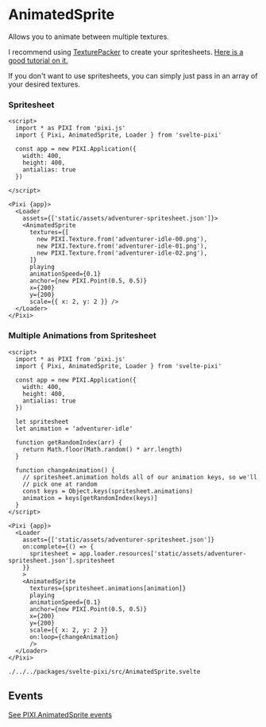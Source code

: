 # AnimatedSprite

Allows you to animate between multiple textures.

I recommend using [TexturePacker](https://www.codeandweb.com/texturepacker) to create your spritesheets. [Here is a good tutorial on it.](https://www.codeandweb.com/texturepacker/tutorials/how-to-create-sprite-sheets-and-animations-with-pixijs5)

If you don't want to use spritesheets, you can simply just pass in an array of your desired textures.

### Spritesheet

```example
<script>
  import * as PIXI from 'pixi.js'
  import { Pixi, AnimatedSprite, Loader } from 'svelte-pixi'

  const app = new PIXI.Application({
    width: 400,
    height: 400,
    antialias: true
  })

</script>

<Pixi {app}>
  <Loader
    assets={['static/assets/adventurer-spritesheet.json']}>
    <AnimatedSprite
      textures={[
        new PIXI.Texture.from('adventurer-idle-00.png'),
        new PIXI.Texture.from('adventurer-idle-01.png'),
        new PIXI.Texture.from('adventurer-idle-02.png'),
      ]}
      playing
      animationSpeed={0.1}
      anchor={new PIXI.Point(0.5, 0.5)}
      x={200}
      y={200}
      scale={{ x: 2, y: 2 }} />
  </Loader>
</Pixi>
```

### Multiple Animations from Spritesheet

```example
<script>
  import * as PIXI from 'pixi.js'
  import { Pixi, AnimatedSprite, Loader } from 'svelte-pixi'

  const app = new PIXI.Application({
    width: 400,
    height: 400,
    antialias: true
  })

  let spritesheet
  let animation = 'adventurer-idle'

  function getRandomIndex(arr) {
    return Math.floor(Math.random() * arr.length)
  }

  function changeAnimation() {
    // spritesheet.animation holds all of our animation keys, so we'll
    // pick one at random
    const keys = Object.keys(spritesheet.animations)
    animation = keys[getRandomIndex(keys)]
  }
</script>

<Pixi {app}>
  <Loader
    assets={['static/assets/adventurer-spritesheet.json']}
    on:complete={() => {
      spritesheet = app.loader.resources['static/assets/adventurer-spritesheet.json'].spritesheet
    }}
    >
    <AnimatedSprite
      textures={spritesheet.animations[animation]}
      playing
      animationSpeed={0.1}
      anchor={new PIXI.Point(0.5, 0.5)}
      x={200}
      y={200}
      scale={{ x: 2, y: 2 }}
      on:loop={changeAnimation}
      />
  </Loader>
</Pixi>
```

```properties pixiUrl:PIXI.AnimatedSprite.html
./../../packages/svelte-pixi/src/AnimatedSprite.svelte
```

## Events

[See PIXI.AnimatedSprite events](https://pixijs.download/release/docs/PIXI.AnimatedSprite.html#event:added)
